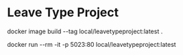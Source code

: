 # Leave Type Project

docker image build --tag local/leavetypeproject:latest .

docker run --rm -it -p 5023:80 local/leavetypeproject:latest